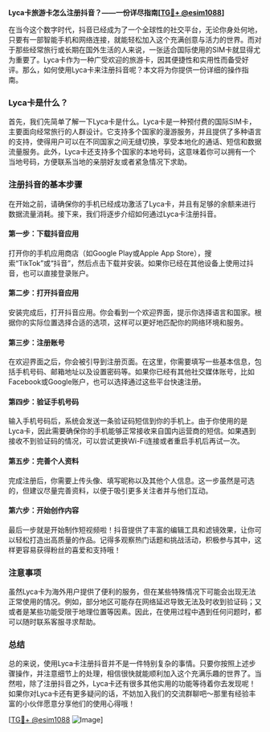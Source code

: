**Lyca卡旅游卡怎么注册抖音？——一份详尽指南[[TG💪+ @esim1088](https://t.me/s/esim1088)]**

在当今这个数字时代，抖音已经成为了一个全球性的社交平台，无论你身处何地，只要有一部智能手机和网络连接，就能轻松加入这个充满创意与活力的世界。而对于那些经常旅行或长期在国外生活的人来说，一张适合国际使用的SIM卡就显得尤为重要了。Lyca卡作为一种广受欢迎的旅游卡，因其便捷性和实用性而备受好评。那么，如何使用Lyca卡来注册抖音呢？本文将为你提供一份详细的操作指南。

### Lyca卡是什么？

首先，我们先简单了解一下Lyca卡是什么。Lyca卡是一种预付费的国际SIM卡，主要面向经常旅行的人群设计。它支持多个国家的漫游服务，并且提供了多种语言的支持，使得用户可以在不同国家之间无缝切换，享受本地化的通话、短信和数据流量服务。此外，Lyca卡还支持多个国家的本地号码，这意味着你可以拥有一个当地号码，方便联系当地的亲朋好友或者紧急情况下求助。

### 注册抖音的基本步骤

在开始之前，请确保你的手机已经成功激活了Lyca卡，并且有足够的余额来进行数据流量消耗。接下来，我们将逐步介绍如何通过Lyca卡注册抖音。

#### 第一步：下载抖音应用

打开你的手机应用商店（如Google Play或Apple App Store），搜索“TikTok”或“抖音”，然后点击下载并安装。如果你已经在其他设备上使用过抖音，也可以直接登录账户。

#### 第二步：打开抖音应用

安装完成后，打开抖音应用。你会看到一个欢迎界面，提示你选择语言和国家。根据你的实际位置选择合适的选项，这样可以更好地匹配你的网络环境和服务。

#### 第三步：注册账号

在欢迎界面之后，你会被引导到注册页面。在这里，你需要填写一些基本信息，包括手机号码、邮箱地址以及设置密码等。如果你已经有其他社交媒体账号，比如Facebook或Google账户，也可以选择通过这些平台快速注册。

#### 第四步：验证手机号码

输入手机号码后，系统会发送一条验证码短信到你的手机上。由于你使用的是Lyca卡，因此需要确保你的手机能够正常接收来自国内运营商的短信。如果遇到接收不到验证码的情况，可以尝试更换Wi-Fi连接或者重启手机后再试一次。

#### 第五步：完善个人资料

完成注册后，你需要上传头像、填写昵称以及其他个人信息。这一步虽然是可选的，但建议尽量完善资料，以便于吸引更多关注者并与他们互动。

#### 第六步：开始创作内容

最后一步就是开始制作短视频啦！抖音提供了丰富的编辑工具和滤镜效果，让你可以轻松打造出高质量的作品。记得多观察热门话题和挑战活动，积极参与其中，这样更容易获得粉丝的喜爱和支持哦！

### 注意事项

虽然Lyca卡为海外用户提供了便利的服务，但在某些特殊情况下可能会出现无法正常使用的情况。例如，部分地区可能存在网络延迟导致无法及时收到验证码；又或者是某些功能受限于地理位置等因素。因此，在使用过程中遇到任何问题时，都可以随时联系客服寻求帮助。

### 总结

总的来说，使用Lyca卡注册抖音并不是一件特别复杂的事情。只要你按照上述步骤操作，并注意细节上的处理，相信很快就能顺利加入这个充满乐趣的世界了。当然啦，除了注册抖音之外，Lyca卡还有很多其他实用的功能等待着你去发现呢！如果你对Lyca卡还有更多疑问的话，不妨加入我们的交流群聊吧～那里有经验丰富的小伙伴愿意分享他们的使用心得哦！

[[TG💪+ @esim1088](https://t.me/s/esim1088) ![Image](https://i.postimg.cc/4NQfJmqS/Snipaste-2025-05-13-00-14-12.png)]